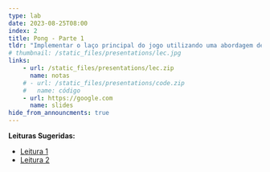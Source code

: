```yaml
---
type: lab
date: 2023-08-25T08:00
index: 2
title: Pong - Parte 1
tldr: "Implementar o laço principal do jogo utilizando uma abordagem de taxa de quadros dinâmica."
# thumbnail: /static_files/presentations/lec.jpg
links: 
    - url: /static_files/presentations/lec.zip
      name: notas
    # - url: /static_files/presentations/code.zip
    #   name: código
    - url: https://google.com
      name: slides
hide_from_announcments: true
---
```

**Leituras Sugeridas:**
- [Leitura 1](http://example.com)
- [Leitura 2](http://example.com)
